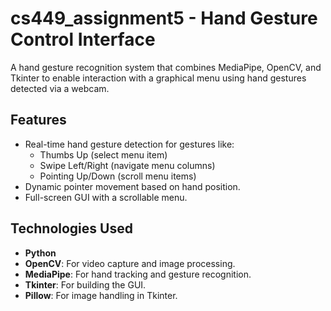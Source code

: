 # cs449_assignment5 - Hand Gesture Control Interface

A hand gesture recognition system that combines MediaPipe, OpenCV, and Tkinter to enable interaction with a graphical menu using hand gestures detected via a webcam.

## Features
- Real-time hand gesture detection for gestures like:
  - Thumbs Up (select menu item)
  - Swipe Left/Right (navigate menu columns)
  - Pointing Up/Down (scroll menu items)
- Dynamic pointer movement based on hand position.
- Full-screen GUI with a scrollable menu.

## Technologies Used
- **Python**
- **OpenCV**: For video capture and image processing.
- **MediaPipe**: For hand tracking and gesture recognition.
- **Tkinter**: For building the GUI.
- **Pillow**: For image handling in Tkinter.
